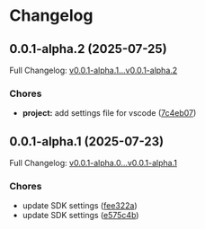 # Changelog

## 0.0.1-alpha.2 (2025-07-25)

Full Changelog: [v0.0.1-alpha.1...v0.0.1-alpha.2](https://github.com/Blueplanai/python-sdk/compare/v0.0.1-alpha.1...v0.0.1-alpha.2)

### Chores

* **project:** add settings file for vscode ([7c4eb07](https://github.com/Blueplanai/python-sdk/commit/7c4eb07b387d3ecadc7c317d402ffd1502fc09f0))

## 0.0.1-alpha.1 (2025-07-23)

Full Changelog: [v0.0.1-alpha.0...v0.0.1-alpha.1](https://github.com/Blueplanai/python-sdk/compare/v0.0.1-alpha.0...v0.0.1-alpha.1)

### Chores

* update SDK settings ([fee322a](https://github.com/Blueplanai/python-sdk/commit/fee322ad737e28f060a74d0c27d3936f42b9a4a4))
* update SDK settings ([e575c4b](https://github.com/Blueplanai/python-sdk/commit/e575c4b9e7ed1a351ed982975553c4b02a76b2b8))
